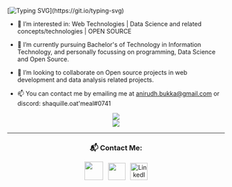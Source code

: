 [![Typing SVG](https://readme-typing-svg.herokuapp.com/?lines=Hi+👋,+I+am+Anirudh;From+Hyderabad,+India.)](https://git.io/typing-svg)

- 👀 I’m interested in:
     Web Technologies |
     Data Science and related concepts/technologies |
     OPEN SOURCE
     
- 🌱 I’m currently pursuing Bachelor's of Technology in Information Technology, and personally focussing on programming, Data Science and Open Source.
- 💞️ I’m looking to collaborate on Open source projects in web development and data analysis related projects.
- 📫 You can contact me by emailing me at anirudh.bukka@gmail.com or discord: shaquille.oat'meal#0741

<!---
anirudh-bukka/anirudh-bukka is a ✨ special ✨ repository because its `README.md` (this file) appears on your GitHub profile.
You can click the Preview link to take a look at your changes.
--->

<p align="center">
 <a href="https://git.io/streak-stats">
    <img src="http://github-readme-streak-stats.herokuapp.com?user=debo19&theme=react&background=0d1117&border=666">
  </a>
  <br>
  <a href="https://github.com/warunicorn19/github-readme-activity-graph">
    <img src="https://activity-graph.herokuapp.com/graph?username=anirudh-bukka&theme=react-dark&hide_border=true">
  </a>
</p>
<hr>
 <h3 align = "center">📬 Contact Me:</h3>
<p align='middle'>
<a href="https://instagram.com/anidude09"><img height="43" src="https://img.icons8.com/nolan/64/instagram-new.png"/></a>&nbsp;&nbsp;
<a href="https://twitter.com/AnirudhBukka"><img height="40" src="https://img.icons8.com/office/40/000000/twitter.png"/></a>&nbsp;&nbsp;
<a href="https://www.linkedin.com/in/anirudh-bukka-23414a197/"><img alt="LinkedIn" height="40" width="40" src="https://img.icons8.com/ultraviolet/40/000000/linkedin.png"/></a>



</p>  

